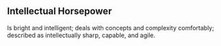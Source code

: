 ## Intellectual Horsepower

Is bright and intelligent; deals with concepts and complexity comfortably; described as intellectually sharp, capable, and agile.